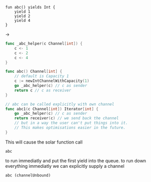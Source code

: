     fun abc() yields Int {
        yield 1
        yield 2
        yield 4
    }

->

```go
func _abc_helper(c Channel[int]) {
    c <- 1
    c <- 2
    c <- 4
}

func abc() Channel[int] {
    // default is Capacity 1
    c := newIntChannelWithCapacity(1)
    go _abc_helper(c) // c as sender
    return c // c as receiver
}

// abc can be called explicitly with own channel
func abc1(c Channel[int]) Iterator[int] {
    go _abc_helper(c) // c as sender
    return receiver(c) // we send back the channel
    // but in a way the user can't put things into it.
    // This makes optimisations easier in the future.
}
```

This will cause the solar function call

    abc

to run immediatly and put the first yield into the queue.
to run down everything immediatly we can explicitly supply a channel

    abc (channelUnbound)
